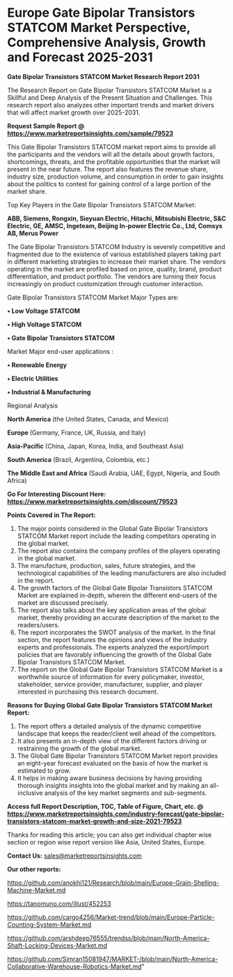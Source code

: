 # Europe Gate Bipolar Transistors STATCOM Market Perspective, Comprehensive Analysis, Growth and Forecast 2025-2031

<strong>Gate Bipolar Transistors STATCOM Market Research Report 2031</strong>

The Research Report on Gate Bipolar Transistors STATCOM Market is a Skillful and Deep Analysis of the Present Situation and Challenges. This research report also analyzes other important trends and market drivers that will affect market growth over 2025-2031.

<strong>Request Sample Report @ <a href=https://www.marketreportsinsights.com/sample/79523>https://www.marketreportsinsights.com/sample/79523</a></strong>

This Gate Bipolar Transistors STATCOM market report aims to provide all the participants and the vendors will all the details about growth factors, shortcomings, threats, and the profitable opportunities that the market will present in the near future. The report also features the revenue share, industry size, production volume, and consumption in order to gain insights about the politics to contest for gaining control of a large portion of the market share.

Top Key Players in the Gate Bipolar Transistors STATCOM Market:

<strong>ABB, Siemens, Rongxin, Sieyuan Electric, Hitachi, Mitsubishi Electric, S&C Electric, GE, AMSC, Ingeteam, Beijing In-power Electric Co., Ltd, Comsys AB, Merus Power</strong>

The Gate Bipolar Transistors STATCOM Industry is severely competitive and fragmented due to the existence of various established players taking part in different marketing strategies to increase their market share. The vendors operating in the market are profiled based on price, quality, brand, product differentiation, and product portfolio. The vendors are turning their focus increasingly on product customization through customer interaction.

Gate Bipolar Transistors STATCOM Market Major Types are:

<strong>• Low Voltage STATCOM

• High Voltage STATCOM

• Gate Bipolar Transistors STATCOM</strong>

Market Major end-user applications :

<strong>• Renewable Energy

• Electric Utilities

• Industrial & Manufacturing</strong>

Regional Analysis

</u><strong><b>North America</b></strong> (the United States, Canada, and Mexico)

<strong><b>Europe </b></strong>(Germany, France, UK, Russia, and Italy)

<strong><b>Asia-Pacific</b></strong> (China, Japan, Korea, India, and Southeast Asia)

<strong><b>South America</b></strong> (Brazil, Argentina, Colombia, etc.)

<strong><b>The Middle East and Africa</b></strong> (Saudi Arabia, UAE, Egypt, Nigeria, and South Africa)

<strong>Go For Interesting Discount Here: <a href=https://www.marketreportsinsights.com/discount/79523>https://www.marketreportsinsights.com/discount/79523</a></strong>

<strong>Points Covered in The Report:</strong>
<ol>
  <li>The major points considered in the Global Gate Bipolar Transistors STATCOM Market report include the leading competitors operating in the global market.</li>
  <li>The report also contains the company profiles of the players operating in the global market.</li>
  <li>The manufacture, production, sales, future strategies, and the technological capabilities of the leading manufacturers are also included in the report.</li>
  <li>The growth factors of the Global Gate Bipolar Transistors STATCOM Market are explained in-depth, wherein the different end-users of the market are discussed precisely.</li>
  <li>The report also talks about the key application areas of the global market, thereby providing an accurate description of the market to the readers/users.</li>
  <li>The report incorporates the SWOT analysis of the market. In the final section, the report features the opinions and views of the industry experts and professionals. The experts analyzed the export/import policies that are favorably influencing the growth of the Global Gate Bipolar Transistors STATCOM Market.</li>
  <li>The report on the Global Gate Bipolar Transistors STATCOM Market is a worthwhile source of information for every policymaker, investor, stakeholder, service provider, manufacturer, supplier, and player interested in purchasing this research document.</li>
</ol>
<strong>Reasons for Buying Global Gate Bipolar Transistors STATCOM Market Report:</strong>

<ol>
  <li>The report offers a detailed analysis of the dynamic competitive landscape that keeps the reader/client well ahead of the competitors.</li>
  <li>It also presents an in-depth view of the different factors driving or restraining the growth of the global market.</li>
  <li>The Global Gate Bipolar Transistors STATCOM Market report provides an eight-year forecast evaluated on the basis of how the market is estimated to grow.</li>
  <li>It helps in making aware business decisions by having providing thorough insights insights into the global market and by making an all-inclusive analysis of the key market segments and sub-segments.</li>
</ol>
<strong>Access full Report Description, TOC, Table of Figure, Chart, etc. @ <a href=https://www.marketreportsinsights.com/industry-forecast/gate-bipolar-transistors-statcom-market-growth-and-size-2021-79523>https://www.marketreportsinsights.com/industry-forecast/gate-bipolar-transistors-statcom-market-growth-and-size-2021-79523</a></strong>


Thanks for reading this article; you can also get individual chapter wise section or region wise report version like Asia, United States, Europe.

<strong>Contact Us:</strong>
sales@marketreportsinsights.com

<strong>Our other reports:</strong>

<a href=https://github.com/anokhi121/Research/blob/main/Europe-Grain-Shelling-Machine-Market.md>https://github.com/anokhi121/Research/blob/main/Europe-Grain-Shelling-Machine-Market.md</a>

<a href=https://tanomuno.com/illust/452253>https://tanomuno.com/illust/452253</a>

<a href=https://github.com/cargo4256/Market-trend/blob/main/Europe-Particle-Counting-System-Market.md>https://github.com/cargo4256/Market-trend/blob/main/Europe-Particle-Counting-System-Market.md</a>

<a href=https://github.com/arshdeep76555/trendss/blob/main/North-America-Shaft-Locking-Devices-Market.md>https://github.com/arshdeep76555/trendss/blob/main/North-America-Shaft-Locking-Devices-Market.md</a>

<a href=https://github.com/Simran15081947/MARKET-/blob/main/North-America-Collaborative-Warehouse-Robotics-Market.md>https://github.com/Simran15081947/MARKET-/blob/main/North-America-Collaborative-Warehouse-Robotics-Market.md</a>"
